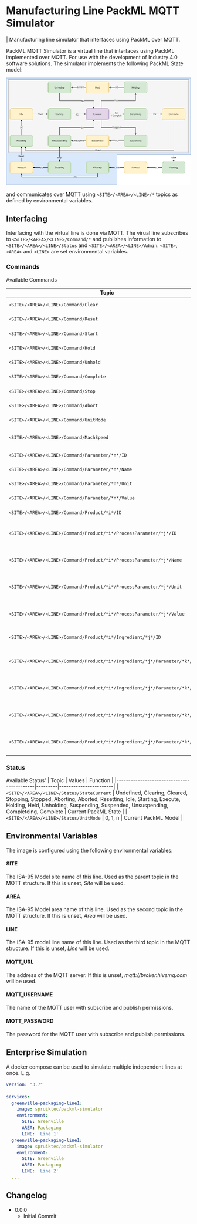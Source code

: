 # Manufacturing Line PackML MQTT Simulator

| Manufacturing line simulator that interfaces using PackML over MQTT.

PackML MQTT Simulator is a virtual line that interfaces using PackML implemented over MQTT. For use with the development of Industry 4.0 software solutions. The simulator implements the following PackML State model:

![](./docs/PackML-StateModel.png)

and communicates over MQTT using `<SITE>/<AREA>/<LINE>/*` topics as defined by environmental variables.

## Interfacing
Interfacing with the virtual line is done via MQTT. The virual line subscribes to `<SITE>/<AREA>/<LINE>/Command/*` and publishes information to `<SITE>/<AREA>/<LINE>/Status` and `<SITE>/<AREA>/<LINE>/Admin`. `<SITE>`, `<AREA>` and `<LINE>` are set environmental variables.

### Commands
Available Commands

| Topic                                                                         | Values  | Function                                      |
|-------------------------------------------------------------------------------|---------|-----------------------------------------------|
| `<SITE>/<AREA>/<LINE>/Command/Clear`                                          | 1, 0    | Clear Command                                 |
| `<SITE>/<AREA>/<LINE>/Command/Reset`                                          | 1, 0    | Reset Command                                 |
| `<SITE>/<AREA>/<LINE>/Command/Start`                                          | 1, 0    | Start Command                                 |
| `<SITE>/<AREA>/<LINE>/Command/Hold`                                           | 1, 0    | Hold Command                                  |
| `<SITE>/<AREA>/<LINE>/Command/Unhold`                                         | 1, 0    | Unhold Command                                |
| `<SITE>/<AREA>/<LINE>/Command/Complete`                                       | 1, 0    | Complete Command                              |
| `<SITE>/<AREA>/<LINE>/Command/Stop`                                           | 1, 0    | Stop Command                                  |
| `<SITE>/<AREA>/<LINE>/Command/Abort`                                          | 1, 0    | Abort Command                                 |
| `<SITE>/<AREA>/<LINE>/Command/UnitMode`                                       | Integer | Unit Mode Command                             |
| `<SITE>/<AREA>/<LINE>/Command/MachSpeed`                                      | Decimal | Machine Speed Command                         |
| `<SITE>/<AREA>/<LINE>/Command/Parameter/*n*/ID`                               | Integer | Parameter *n* ID                              |
| `<SITE>/<AREA>/<LINE>/Command/Parameter/*n*/Name`                             | String  | Parameter *n* Name                            |
| `<SITE>/<AREA>/<LINE>/Command/Parameter/*n*/Unit`                             | String  | Parameter *n* Unit                            |
| `<SITE>/<AREA>/<LINE>/Command/Parameter/*n*/Value`                            | Decimal | Parameter *n* Value                           |
| `<SITE>/<AREA>/<LINE>/Command/Product/*i*/ID`                                 | Integer | Product *n* ID                                |
| `<SITE>/<AREA>/<LINE>/Command/Product/*i*/ProcessParameter/*j*/ID`            | Integer | Product *i* Process Parameter *j* ID          |
| `<SITE>/<AREA>/<LINE>/Command/Product/*i*/ProcessParameter/*j*/Name`          | Integer | Product *i* Process Parameter *j* Name        |
| `<SITE>/<AREA>/<LINE>/Command/Product/*i*/ProcessParameter/*j*/Unit`          | Integer | Product *i* Process Parameter *j* Unit        |
| `<SITE>/<AREA>/<LINE>/Command/Product/*i*/ProcessParameter/*j*/Value`         | Integer | Product *i* Process Parameter *j* Value       |
| `<SITE>/<AREA>/<LINE>/Command/Product/*i*/Ingredient/*j*/ID`                  | Integer | Product *i* Ingredient *n* ID                 |
| `<SITE>/<AREA>/<LINE>/Command/Product/*i*/Ingredient/*j*/Parameter/*k*/ID`    | Integer | Product *i* Ingredient *j* Paramter *k* ID    |
| `<SITE>/<AREA>/<LINE>/Command/Product/*i*/Ingredient/*j*/Parameter/*k*/Name`  | Integer | Product *i* Ingredient *j* Paramter *k* Name  |
| `<SITE>/<AREA>/<LINE>/Command/Product/*i*/Ingredient/*j*/Parameter/*k*/Unit`  | Integer | Product *i* Ingredient *j* Paramter *k* Unit  |
| `<SITE>/<AREA>/<LINE>/Command/Product/*i*/Ingredient/*j*/Parameter/*k*/Value` | Integer | Product *i* Ingredient *j* Paramter *k* Value |

### Status
Available Status'
| Topic                                    | Values  | Function              |
|-------------------------------------------|---------|-----------------------|
| `<SITE>/<AREA>/<LINE>/Status/StateCurrent` | Undefined, Clearing, Cleared, Stopping, Stopped, Aborting, Aborted, Resetting, Idle, Starting, Execute, Holding, Held, Unholding, Suspending, Suspended, Unsuspending, Completeing, Complete | Current PackML State | 
| `<SITE>/<AREA>/<LINE>/Status/UnitMode` | 0, 1, n | Current PackML Model |


## Environmental Variables

The image is configured using the following environmental variables:

#### SITE
The ISA-95 Model site name of this line. Used as the parent topic in the MQTT structure. If this is unset, _Site_ will be used.

#### AREA
The ISA-95 Model area name of this line. Used as the second topic in the MQTT structure. If this is unset, _Area_ will be used.

#### LINE
The ISA-95 model line name of this line. Used as the third topic in the MQTT structure. If this is unset, _Line_ will be used.

#### MQTT_URL
The address of the MQTT server. If this is unset, _mqtt://broker.hivemq.com_ will be used.

#### MQTT_USERNAME
The name of the MQTT user with subscribe and publish permissions.

#### MQTT_PASSWORD
The password for the MQTT user with subscribe and publish permissions.

## Enterprise Simulation
A docker compose can be used to simulate multiple independent lines at once. E.g.
```yml
version: "3.7"

services:
  greenville-packaging-line1:
    image: spruiktec/packml-simulator
    environment: 
      SITE: Greenville
      AREA: Packaging
      LINE: 'Line 1'
  greenville-packaging-line1:
    image: spruiktec/packml-simulator
    environment: 
      SITE: Greenville
      AREA: Packaging
      LINE: 'Line 2'
  ...
```

## Changelog

  - 0.0.0 
    - Initial Commit
